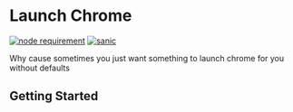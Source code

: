 Launch Chrome
=======================
[![node requirement](https://img.shields.io/badge/node-%3E%3D%208.6.0-brightgreen.svg?style=flat-square)](https://nodejs.org) 
[![sanic](https://img.shields.io/badge/speed-blazing%20%F0%9F%94%A5-brightgreen.svg?style=flat-square)](https://twitter.com/acdlite/status/974390255393505280)

Why cause sometimes you just want something to launch chrome for you without defaults

## Getting Started
